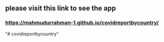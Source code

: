 ## please visit this link to see the app

### https://mahmudurrahman-1.github.io/covidreportbycountry/

"# covidreportbycountry"
